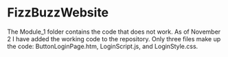 # FizzBuzzWebsite
The Module_1 folder contains the code that does not work. As of November 2 I have added the working code to the repository. Only three files make up the code: ButtonLoginPage.htm, LoginScript.js, and LoginStyle.css.
